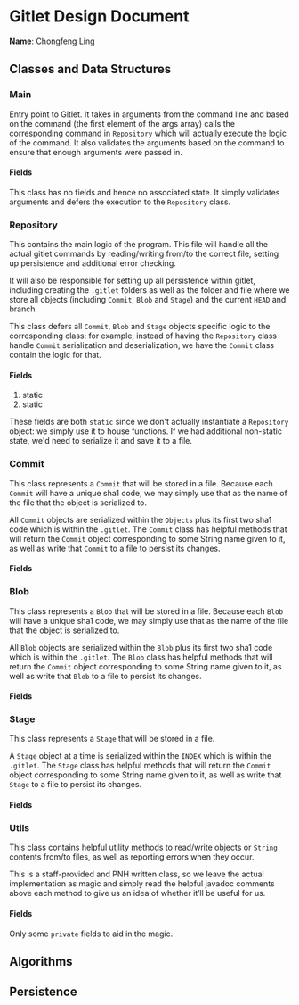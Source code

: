 # Gitlet Design Document

**Name**: Chongfeng Ling

## Classes and Data Structures

### Main

Entry point to Gitlet. It takes in arguments from the command line and based on the command (the first element of the args array) calls the corresponding command in `Repository` which will actually execute the logic of the command. It also validates the arguments based on the command to ensure that enough arguments were passed in.

#### Fields

This class has no fields and hence no associated state. It simply validates arguments and defers the execution to the `Repository` class.

### Repository

This contains the main logic of the program. This file will handle all the actual gitlet commands by reading/writing from/to the correct file, setting up persistence and additional error checking.

It will also be responsible for setting up all persistence within gitlet, including creating the `.gitlet` folders as well as the folder and file where we store all objects (including `Commit`, `Blob` and `Stage`) and the current `HEAD` and branch.

This class defers all `Commit`, `Blob` and `Stage` objects specific logic to the corresponding class: for example, instead of having the `Repository` class handle `Commit` serialization and deserialization, we have the `Commit` class contain the logic for that.

#### Fields

1. static
2. static

These fields are both `static` since we don't actually instantiate a `Repository` object: we simply use it to house functions. If we had additional non-static state, we'd need to serialize it and save it to a file.

### Commit

This class represents a `Commit` that will be stored in a file. Because each `Commit` will have a unique sha1 code, we may simply use that as the name of the file that the object is serialized to.

All `Commit` objects are serialized within the `Objects` plus its first two sha1 code which is within the `.gitlet`. The `Commit` class has helpful methods that will return the `Commit` object corresponding to some String name given to it, as well as write that `Commit` to a file to persist its changes.

#### Fields

### Blob

This class represents a `Blob` that will be stored in a file. Because each `Blob` will have a unique sha1 code, we may simply use that as the name of the file that the object is serialized to.

All `Blob` objects are serialized within the `Blob` plus its first two sha1 code which is within the `.gitlet`. The `Blob` class has helpful methods that will return the `Commit` object corresponding to some String name given to it, as well as write that `Blob` to a file to persist its changes.

#### Fields

### Stage

This class represents a `Stage` that will be stored in a file.

A `Stage` object at a time is serialized within the `INDEX` which is within the `.gitlet`. The `Stage` class has helpful methods that will return the `Commit` object corresponding to some String name given to it, as well as write that `Stage` to a file to persist its changes.

#### Fields

### Utils

This class contains helpful utility methods to read/write objects or `String` contents from/to files, as well as reporting errors when they occur.

This is a staff-provided and PNH written class, so we leave the actual implementation as magic and simply read the helpful javadoc comments above each method to give us an idea of whether it’ll be useful for us.

#### Fields

Only some `private` fields to aid in the magic.

## Algorithms

## Persistence

